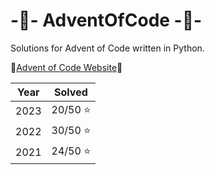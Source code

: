 # -🎄- AdventOfCode -🎄-
Solutions for Advent of Code written in Python.

:stars:[Advent of Code Website](https://adventofcode.com/):stars:

| Year  | Solved |
| ------------- | ------------- |
| 2023  | 20/50 :star:  |
| 2022  | 30/50 :star: |
| 2021  | 24/50 :star:  |
